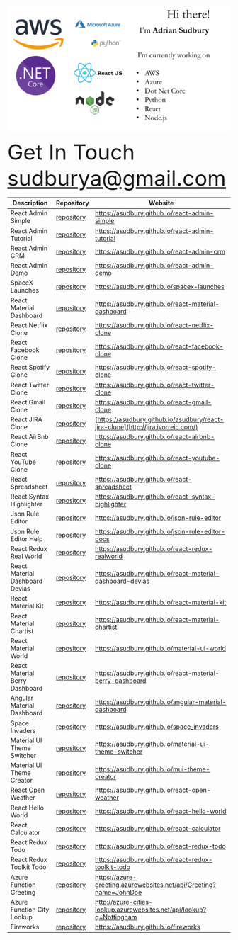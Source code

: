 ![github message](https://github.com/asudbury/asudbury/blob/master/github-message-3.gif?raw=true)

<font size="7" style="text-align: right">Get In Touch sudburya@gmail.com</font>

| Description                     | Repository                                                                | Website                                                                           |
| ------------------------------- | ------------------------------------------------------------------------- | --------------------------------------------------------------------------------- |
| React Admin Simple              | [repository](https://github.com/asudbury/react-admin-simple)              | https://asudbury.github.io/react-admin-simple                                     |
| React Admin Tutorial            | [repository](https://github.com/asudbury/react-admin-tutorial)            | https://asudbury.github.io/react-admin-tutorial                                   |
| React Admin CRM                 | [repository](https://github.com/asudbury/react-admin-crm)                 | https://asudbury.github.io/react-admin-crm                                        |
| React Admin Demo                | [repository](https://github.com/asudbury/react-admin-demo)                | https://asudbury.github.io/react-admin-demo                                       |
| SpaceX Launches                 | [repository](https://github.com/asudbury/spacex-launches)                 | https://asudbury.github.io/spacex-launches                                        |
| React Material Dashboard        | [repository](https://github.com/asudbury/react-material-dashboard)        | https://asudbury.github.io/react-material-dashboard                               |
| React Netflix Clone             | [repository](https://github.com/asudbury/react-netflix-clone)             | https://asudbury.github.io/react-netflix-clone                                    |
| React Facebook Clone            | [repository](https://github.com/asudbury/react-facebook-clone)            | https://asudbury.github.io/react-facebook-clone                                   |
| React Spotify Clone             | [repository](https://github.com/asudbury/react-spotify-clone)             | https://asudbury.github.io/react-spotify-clone                                    |
| React Twitter Clone             | [repository](https://github.com/asudbury/react-twitter-clone)             | https://asudbury.github.io/react-twitter-clone                                    |
| React Gmail Clone               | [repository](https://github.com/asudbury/react-gmail-clone)               | https://asudbury.github.io/react-gmail-clone                                      |
| React JIRA Clone                | [repository](https://github.com/asudbury/react-jira-clone)                | [https://asudbury.github.io/asudbury/react-jira-clone](http://jira.ivorreic.com/) |
| React AirBnb Clone              | [repository](https://github.com/asudbury/react-airbnb-clone)              | https://asudbury.github.io/react-airbnb-clone                                     |
| React YouTube Clone             | [repository](https://github.com/asudbury/react-youtube-clone)             | https://asudbury.github.io/react-youtube-clone                                    |
| React Spreadsheet               | [repository](https://github.com/asudbury/react-spreadsheet)               | https://asudbury.github.io/react-spreadsheet                                      |
| React Syntax Highlighter        | [repository](https://github.com/asudbury/react-syntax-highlighter)        | https://asudbury.github.io/react-syntax-highlighter                               |
| Json Rule Editor                | [repository](https://github.com/asudbury/json-rule-editor)                | https://asudbury.github.io/json-rule-editor                                       |
| Json Rule Editor Help           | [repository](https://github.com/asudbury/json-rule-editor-docs)           | https://asudbury.github.io/json-rule-editor-docs                                  |
| React Redux Real World          | [repository](https://github.com/asudbury/react-redux-realworld)           | https://asudbury.github.io/react-redux-realworld                                  |
| React Material Dashboard Devias | [repository](https://github.com/asudbury/react-material-dashboard-devias) | https://asudbury.github.io/react-material-dashboard-devias                        |
| React Material Kit              | [repository](https://github.com/asudbury/react-material-kit)              | https://asudbury.github.io/react-material-kit                                     |
| React Material Chartist         | [repository](https://github.com/asudbury/react-material-chartist)         | https://asudbury.github.io/react-material-chartist                                |
| React Material World            | [repository](https://github.com/asudbury/material-ui-world)               | https://asudbury.github.io/material-ui-world                                      |
| React Material Berry Dashboard  | [repository](https://github.com/asudbury/react-material-berry-dashboard)  | https://asudbury.github.io/react-material-berry-dashboard                         |
| Angular Material Dashboard      | [repository](https://github.com/asudbury/angular-material-dashboard)      | https://asudbury.github.io/angular-material-dashboard                             |
| Space Invaders                  | [repository](https://github.com/asudbury/space_invaders)                  | https://asudbury.github.io/space_invaders                                         |
| Material UI Theme Switcher      | [repository](https://github.com/asudbury/material-ui-theme-switcher)      | https://asudbury.github.io/material-ui-theme-switcher                             |
| Material UI Theme Creator       | [repository](https://github.com/asudbury/mui-theme-creator)               | https://asudbury.github.io/mui-theme-creator                                      |
| React Open Weather              | [repository](https://github.com/asudbury/react-open-weather)              | https://asudbury.github.io/react-open-weather                                     |
| React Hello World               | [repository](https://github.com/asudbury/react-hello-world)               | https://asudbury.github.io/react-hello-world                                      |
| React Calculator                | [repository](https://github.com/asudbury/react-calculator)                | https://asudbury.github.io/react-calculator                                       |
| React Redux Todo                | [repository](https://github.com/asudbury/react-redux-todo)                | https://asudbury.github.io/react-redux-todo                                       |
| React Redux Toolkit Todo        | [repository](https://github.com/asudbury/react-redux-toolkit-todo)        | https://asudbury.github.io/react-redux-toolkit-todo                               |
| Azure Function Greeting         | [repository](https://github.com/asudbury/Azure-Greeting)                  | https://azure-greeting.azurewebsites.net/api/Greeting?name=JohnDoe                |
| Azure Function City Lookup      | [repository](https://github.com/asudbury/Azure-City-Lookup)               | http://azure-cities-lookup.azurewebsites.net/api/lookup?q=Nottingham              |
| Fireworks                       | [repository](https://github.com/asudbury/fireworks)                       | https://asudbury.github.io/fireworks                                              |
